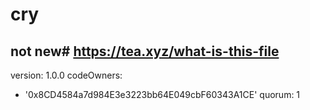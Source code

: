 # cry
not new# https://tea.xyz/what-is-this-file
---
version: 1.0.0
codeOwners:
  - '0x8CD4584a7d984E3e3223bb64E049cbF60343A1CE'
quorum: 1

